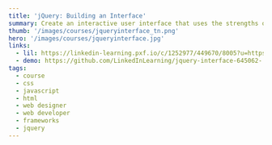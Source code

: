 ```yaml
---
title: 'jQuery: Building an Interface'
summary: Create an interactive user interface that uses the strengths of jQuery, Bootstrap, Underscore.js, and the vast library of jQuery plugins.
thumb: '/images/courses/jqueryinterface_tn.png'
hero: '/images/courses/jqueryinterface.jpg'
links:
  - lil: https://linkedin-learning.pxf.io/c/1252977/449670/8005?u=https%3A%2F%2Fwww.linkedin.com%2Flearning%2Fjquery-building-an-interface
  - demo: https://github.com/LinkedInLearning/jquery-interface-645062-
tags:
  - course
  - css
  - javascript
  - html
  - web designer
  - web developer
  - frameworks
  - jquery
---
```

